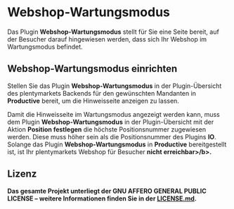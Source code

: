 # Webshop-Wartungsmodus

Das Plugin **Webshop-Wartungsmodus** stellt für Sie eine Seite bereit, auf der Besucher darauf hingewiesen werden, dass sich Ihr Webshop im Wartungsmodus befindet.

## Webshop-Wartungsmodus einrichten

Stellen Sie das Plugin **Webshop-Wartungsmodus** in der Plugin-Übersicht des plentymarkets Backends für den gewünschten Mandanten in **Productive** bereit, um die Hinweisseite anzeigen zu lassen.

<div class="alert alert-warning" role="alert">
  Damit die Hinweisseite im Wartungsmodus angezeigt werden kann, muss dem Plugin <b>Webshop-Wartungsmodus</b> in der Plugin-Übersicht mit der Aktion <b>Position festlegen</b> die höchste Positionsnummer zugewiesen werden. Diese muss höher sein als die Positionsnummer des Plugins <b>IO</b>.
</div>

<div class="alert alert-danger" role="alert">
    Solange das Plugin <b>Webshop-Wartungsmodus</b> in <b>Productive</b> bereitgestellt ist, ist Ihr plentymarkets Webshop für Besucher <b>nicht erreichbar>/b>.
</div>

## Lizenz
Das gesamte Projekt unterliegt der GNU AFFERO GENERAL PUBLIC LICENSE – weitere Informationen finden Sie in der [LICENSE.md](https://github.com/plentymarkets/plugin-webshop-maintenance-mode/blob/master/LICENSE.md).

